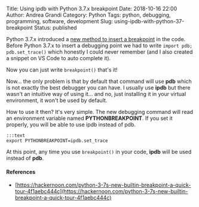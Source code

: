 Title: Using ipdb with Python 3.7.x breakpoint
Date: 2018-10-16 22:00
Author: Andrea Grandi
Category: Python
Tags: python, debugging, programming, software, development
Slug: using-ipdb-with-python-37-breakpoint
Status: published

Python 3.7.x introduced a [new method to insert a breakpoint](https://docs.python.org/3/whatsnew/3.7.html#pep-553-built-in-breakpoint) in the code.
Before Python 3.7.x to insert a debugging point we had to write ```import pdb; pdb.set_trace()``` which honestly I could never remember (and I also created a snippet on VS Code to auto complete it).

Now you can just write ```breakpoint()``` that's it!

Now... the only problem is that by default that command will use **pdb** which is not exactly the best debugger you can have. I usually use **ipdb** but there wasn't an intuitive way of using it... and no, just installing it in your virtual environment, it won't be used by default.

How to use it then? It's very simple. The new debugging command will read an environment variable named **PYTHONBREAKPOINT**. If you set it properly, you will be able to use ipdb instead of pdb.

    :::text
    export PYTHONBREAKPOINT=ipdb.set_trace

At this point, any time you use `breakpoint()` in your code, **ipdb** will be used instead of **pdb**.

#### References
* [https://hackernoon.com/python-3-7s-new-builtin-breakpoint-a-quick-tour-4f1aebc444c](https://hackernoon.com/python-3-7s-new-builtin-breakpoint-a-quick-tour-4f1aebc444c)
